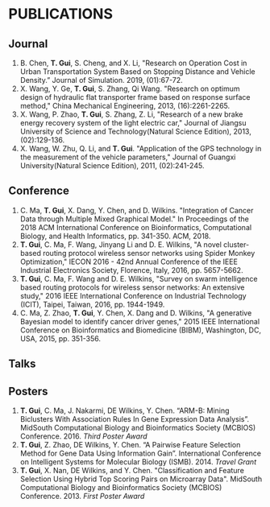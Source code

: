 # PUBLICATIONS
## Journal 
1. B. Chen, **T. Gui**, S. Cheng, and X. Li, "Research on Operation Cost in Urban Transportation System
Based on Stopping Distance and Vehicle Density.” Journal of Simulation. 2019, (01):67-72.
2. X. Wang, Y. Ge, **T. Gui**, S. Zhang, Qi Wang. "Research on optimum design of hydraulic flat transporter
frame based on response surface method," China Mechanical Engineering, 2013, (16):2261-2265.
3. X. Wang, P. Zhao, **T. Gui**, S. Zhang, Z. Li, "Research of a new brake energy recovery system of the
light electric car," Journal of Jiangsu University of Science and Technology(Natural Science Edition),
2013, (02):129-136.
4. X. Wang, W. Zhu, Q. Li, and **T. Gui**. "Application of the GPS technology in the measurement of the
vehicle parameters," Journal of Guangxi University(Natural Science Edition), 2011, (02):241-245.

## Conference 
1. C. Ma, **T. Gui**, X. Dang, Y. Chen, and D. Wilkins. "Integration of Cancer Data through Multiple Mixed
Graphical Model." In Proceedings of the 2018 ACM International Conference on Bioinformatics,
Computational Biology, and Health Informatics, pp. 341-350. ACM, 2018.
2. **T. Gui**, C. Ma, F. Wang, Jinyang Li and D. E. Wilkins, "A novel cluster-based routing protocol wireless
sensor networks using Spider Monkey Optimization," IECON 2016 - 42nd Annual Conference of the
IEEE Industrial Electronics Society, Florence, Italy, 2016, pp. 5657-5662.
3. **T. Gui**, C. Ma, F. Wang and D. E. Wilkins, "Survey on swarm intelligence based routing protocols for
wireless sensor networks: An extensive study," 2016 IEEE International Conference on Industrial
Technology (ICIT), Taipei, Taiwan, 2016, pp. 1944-1949.
4. C. Ma, Z. Zhao, **T. Gui**, Y. Chen, X. Dang and D. Wilkins, "A generative Bayesian model to identify
cancer driver genes," 2015 IEEE International Conference on Bioinformatics and Biomedicine (BIBM),
Washington, DC, USA, 2015, pp. 351-356.

## Talks


## Posters 
1. **T. Gui**, C. Ma, J. Nakarmi, DE Wilkins, Y. Chen. “ARM-B: Mining Biclusters With Association
Rules In Gene Expression Data Analysis”. MidSouth Computational Biology and Bioinformatics Society
(MCBIOS) Conference. 2016. *Third Poster Award*
2. **T. Gui**, Z. Zhao, DE Wilkins, Y. Chen. “A Pairwise Feature Selection Method for Gene Data Using
Information Gain”. International Conference on Intelligent Systems for Molecular Biology (ISMB). 2014. *Travel Grant*
3. **T. Gui**, X. Nan, DE Wilkins, and Y. Chen. "Classification and Feature Selection Using Hybrid Top
Scoring Pairs on Microarray Data". MidSouth Computational Biology and Bioinformatics Society
(MCBIOS) Conference. 2013. *First Poster Award*
